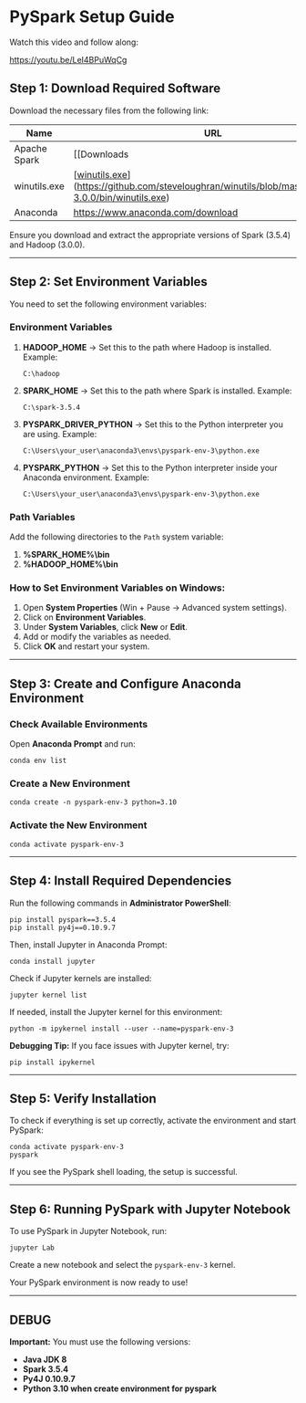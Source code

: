 # PySpark Setup Guide

Watch this video and follow along:

https://youtu.be/LeI4BPuWqCg

## Step 1: Download Required Software

Download the necessary files from the following link:

| Name | URL |
| --- | --- |
| Apache Spark | [[Downloads | Apache Spark](https://spark.apache.org/downloads.html)](https://spark.apache.org/downloads.html) |
| winutils.exe | [[winutils.exe](https://github.com/steveloughran/winutils/blob/master/hadoop-3.0.0/bin/winutils.exe)](https://github.com/steveloughran/winutils/blob/master/hadoop-3.0.0/bin/winutils.exe) |
| Anaconda | https://www.anaconda.com/download |

Ensure you download and extract the appropriate versions of Spark (3.5.4) and Hadoop (3.0.0).

---

## Step 2: Set Environment Variables

You need to set the following environment variables:

### **Environment Variables**

1. **HADOOP_HOME** → Set this to the path where Hadoop is installed. Example:
    
    ```
    C:\hadoop
    
    ```
    
2. **SPARK_HOME** → Set this to the path where Spark is installed. Example:
    
    ```
    C:\spark-3.5.4
    
    ```
    
3. **PYSPARK_DRIVER_PYTHON** → Set this to the Python interpreter you are using. Example:
    
    ```
    C:\Users\your_user\anaconda3\envs\pyspark-env-3\python.exe
    ```
    
4. **PYSPARK_PYTHON** → Set this to the Python interpreter inside your Anaconda environment. Example:
    
    ```
    C:\Users\your_user\anaconda3\envs\pyspark-env-3\python.exe
    
    ```
    

### **Path Variables**

Add the following directories to the `Path` system variable:

1. **%SPARK_HOME%\bin**
2. **%HADOOP_HOME%\bin**

### **How to Set Environment Variables on Windows:**

1. Open **System Properties** (Win + Pause → Advanced system settings).
2. Click on **Environment Variables**.
3. Under **System Variables**, click **New** or **Edit**.
4. Add or modify the variables as needed.
5. Click **OK** and restart your system.

---

## Step 3: Create and Configure Anaconda Environment

### **Check Available Environments**

Open **Anaconda Prompt** and run:

```
conda env list

```

### **Create a New Environment**

```
conda create -n pyspark-env-3 python=3.10

```

### **Activate the New Environment**

```
conda activate pyspark-env-3

```

---

## Step 4: Install Required Dependencies

Run the following commands in **Administrator PowerShell**:

```
pip install pyspark==3.5.4
pip install py4j==0.10.9.7

```

Then, install Jupyter in Anaconda Prompt:

```
conda install jupyter

```

Check if Jupyter kernels are installed:

```
jupyter kernel list

```

If needed, install the Jupyter kernel for this environment:

```
python -m ipykernel install --user --name=pyspark-env-3

```

**Debugging Tip:** If you face issues with Jupyter kernel, try:

```
pip install ipykernel

```

---

## Step 5: Verify Installation

To check if everything is set up correctly, activate the environment and start PySpark:

```
conda activate pyspark-env-3
pyspark

```

If you see the PySpark shell loading, the setup is successful.

---

## Step 6: Running PySpark with Jupyter Notebook

To use PySpark in Jupyter Notebook, run:

```
jupyter Lab

```

Create a new notebook and select the `pyspark-env-3` kernel.

Your PySpark environment is now ready to use!

---

## DEBUG

**Important:** You must use the following versions:

- **Java JDK 8**
- **Spark 3.5.4**
- **Py4J 0.10.9.7**
- **Python 3.10 when create environment for pyspark**
